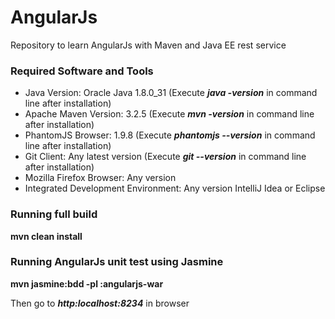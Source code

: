 # AngularJs
Repository to learn AngularJs with Maven and Java EE rest service

### Required Software and Tools
* Java Version: Oracle Java 1.8.0_31 (Execute **_java -version_** in command line after installation)
* Apache Maven Version: 3.2.5 (Execute **_mvn -version_** in command line after installation)
* PhantomJS Browser: 1.9.8 (Execute **_phantomjs --version_** in command line after installation)
* Git Client: Any latest version (Execute **_git --version_** in command line after installation)
* Mozilla Firefox Browser: Any version
* Integrated Development Environment: Any version IntelliJ Idea or Eclipse

### Running full build
**mvn clean install**

### Running AngularJs unit test using Jasmine
**mvn jasmine:bdd -pl :angularjs-war**

Then go to **_http:localhost:8234_** in browser

